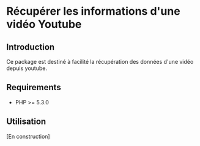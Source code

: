 # Récupérer les informations d'une vidéo Youtube

## Introduction
Ce package est destiné à facilité la récupération des données d'une vidéo depuis youtube.

## Requirements
* PHP >= 5.3.0

## Utilisation
[En construction]